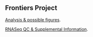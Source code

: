## Frontiers Project

[Analysis & possible figures](tso_analysis.html).

[RNASeq QC & Supplemental Information](whole_body_heat_cold_shock_report.html).

